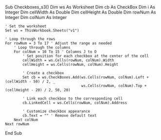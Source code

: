 Sub Checkboxes_s3()
    Dim ws As Worksheet
    Dim cb As CheckBox
    Dim i As Integer
    Dim cellWidth As Double
    Dim cellHeight As Double
    Dim rowNum As Integer
    Dim colNum As Integer
    
    ' Set the worksheet
    Set ws = ThisWorkbook.Sheets("v1")
    
    ' Loop through the rows
    For rowNum = 3 To 17 ' Adjust the range as needed
        ' Loop through the columns
        For colNum = 10 To 15 ' Columns J to O
            ' Set position for each checkbox at the center of the cell
            cellWidth = ws.Cells(rowNum, colNum).Width
            cellHeight = ws.Cells(rowNum, colNum).Height
            
            ' Create a checkbox
            Set cb = ws.CheckBoxes.Add(ws.Cells(rowNum, colNum).Left + (cellWidth - 50) / 2, _
                                       ws.Cells(rowNum, colNum).Top + (cellHeight - 20) / 2, 50, 20)
            
            ' Link each checkbox to the corresponding cell
            cb.LinkedCell = ws.Cells(rowNum, colNum).Address
            
            ' Customize checkbox appearance
            cb.Text = "" ' Remove default text
        Next colNum
    Next rowNum
End Sub
